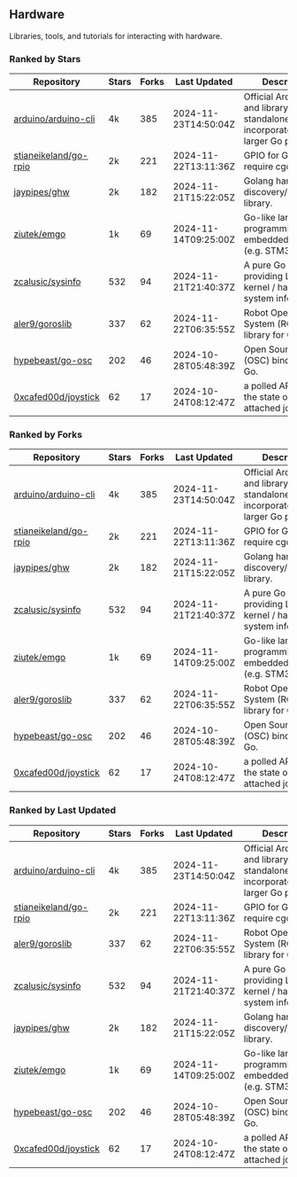 ## Hardware

Libraries, tools, and tutorials for interacting with hardware.

### Ranked by Stars

| Repository | Stars | Forks | Last Updated | Description | 
|------------|-------|-------|--------------|-------------|
| [arduino/arduino-cli](https://github.com/arduino/arduino-cli) | 4k | 385 | 2024-11-23T14:50:04Z |  Official Arduino CLI and library. Can run standalone, or be incorporated into larger Go projects. |
| [stianeikeland/go-rpio](https://github.com/stianeikeland/go-rpio) | 2k | 221 | 2024-11-22T13:11:36Z |  GPIO for Go, doesn't require cgo. |
| [jaypipes/ghw](https://github.com/jaypipes/ghw) | 2k | 182 | 2024-11-21T15:22:05Z |  Golang hardware discovery/inspection library. |
| [ziutek/emgo](https://github.com/ziutek/emgo) | 1k | 69 | 2024-11-14T09:25:00Z |  Go-like language for programming embedded systems (e.g. STM32 MCU). |
| [zcalusic/sysinfo](https://github.com/zcalusic/sysinfo) | 532 | 94 | 2024-11-21T21:40:37Z |  A pure Go library providing Linux OS / kernel / hardware system information. |
| [aler9/goroslib](https://github.com/aler9/goroslib) | 337 | 62 | 2024-11-22T06:35:55Z |  Robot Operating System (ROS) library for Go. |
| [hypebeast/go-osc](https://github.com/hypebeast/go-osc) | 202 | 46 | 2024-10-28T05:48:39Z |  Open Sound Control (OSC) bindings for Go. |
| [0xcafed00d/joystick](https://github.com/0xcafed00d/joystick) | 62 | 17 | 2024-10-24T08:12:47Z |  a polled API to read the state of an attached joystick. |

### Ranked by Forks

| Repository | Stars | Forks | Last Updated | Description | 
|------------|-------|-------|--------------|-------------|
| [arduino/arduino-cli](https://github.com/arduino/arduino-cli) | 4k | 385 | 2024-11-23T14:50:04Z |  Official Arduino CLI and library. Can run standalone, or be incorporated into larger Go projects. |
| [stianeikeland/go-rpio](https://github.com/stianeikeland/go-rpio) | 2k | 221 | 2024-11-22T13:11:36Z |  GPIO for Go, doesn't require cgo. |
| [jaypipes/ghw](https://github.com/jaypipes/ghw) | 2k | 182 | 2024-11-21T15:22:05Z |  Golang hardware discovery/inspection library. |
| [zcalusic/sysinfo](https://github.com/zcalusic/sysinfo) | 532 | 94 | 2024-11-21T21:40:37Z |  A pure Go library providing Linux OS / kernel / hardware system information. |
| [ziutek/emgo](https://github.com/ziutek/emgo) | 1k | 69 | 2024-11-14T09:25:00Z |  Go-like language for programming embedded systems (e.g. STM32 MCU). |
| [aler9/goroslib](https://github.com/aler9/goroslib) | 337 | 62 | 2024-11-22T06:35:55Z |  Robot Operating System (ROS) library for Go. |
| [hypebeast/go-osc](https://github.com/hypebeast/go-osc) | 202 | 46 | 2024-10-28T05:48:39Z |  Open Sound Control (OSC) bindings for Go. |
| [0xcafed00d/joystick](https://github.com/0xcafed00d/joystick) | 62 | 17 | 2024-10-24T08:12:47Z |  a polled API to read the state of an attached joystick. |

### Ranked by Last Updated

| Repository | Stars | Forks | Last Updated | Description | 
|------------|-------|-------|--------------|-------------|
| [arduino/arduino-cli](https://github.com/arduino/arduino-cli) | 4k | 385 | 2024-11-23T14:50:04Z |  Official Arduino CLI and library. Can run standalone, or be incorporated into larger Go projects. |
| [stianeikeland/go-rpio](https://github.com/stianeikeland/go-rpio) | 2k | 221 | 2024-11-22T13:11:36Z |  GPIO for Go, doesn't require cgo. |
| [aler9/goroslib](https://github.com/aler9/goroslib) | 337 | 62 | 2024-11-22T06:35:55Z |  Robot Operating System (ROS) library for Go. |
| [zcalusic/sysinfo](https://github.com/zcalusic/sysinfo) | 532 | 94 | 2024-11-21T21:40:37Z |  A pure Go library providing Linux OS / kernel / hardware system information. |
| [jaypipes/ghw](https://github.com/jaypipes/ghw) | 2k | 182 | 2024-11-21T15:22:05Z |  Golang hardware discovery/inspection library. |
| [ziutek/emgo](https://github.com/ziutek/emgo) | 1k | 69 | 2024-11-14T09:25:00Z |  Go-like language for programming embedded systems (e.g. STM32 MCU). |
| [hypebeast/go-osc](https://github.com/hypebeast/go-osc) | 202 | 46 | 2024-10-28T05:48:39Z |  Open Sound Control (OSC) bindings for Go. |
| [0xcafed00d/joystick](https://github.com/0xcafed00d/joystick) | 62 | 17 | 2024-10-24T08:12:47Z |  a polled API to read the state of an attached joystick. |

